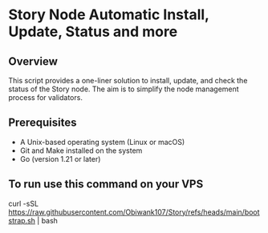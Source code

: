 # Story Node Automatic Install, Update, Status and more

## Overview
This script provides a one-liner solution to install, update, and check the status of the Story node. The aim is to simplify the node management process for validators.

## Prerequisites
- A Unix-based operating system (Linux or macOS)
- Git and Make installed on the system
- Go (version 1.21 or later)

## To run use this command on your VPS
curl -sSL https://raw.githubusercontent.com/Obiwank107/Story/refs/heads/main/bootstrap.sh | bash

